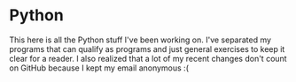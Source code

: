 # Python
This here is all the Python stuff I've been working on. I've separated my programs that can qualify as programs and just general exercises to keep it clear for a reader. I also realized that a lot of my recent changes don't count on GitHub because I kept my email anonymous :(
